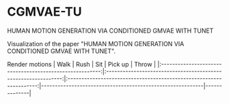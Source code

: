 # CGMVAE-TU
HUMAN MOTION GENERATION VIA CONDITIONED GMVAE WITH TUNET

Visualization of the paper "HUMAN MOTION GENERATION VIA CONDITIONED GMVAE WITH TUNET".

Render motions
| Walk                                                   | Rush                                                   | Sit                                                   | Pick up                                            | Throw |
|:--------------------------------------------------------:|:--------------------------------------------------------------:|:-------------------------------------------------------------------:|-----------------------------------------------------------|--------------|
